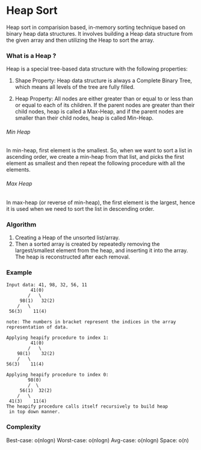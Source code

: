 # Heap Sort
Heap sort in comparision based, in-memory sorting technique based on binary heap data structures. It involves building a Heap data structure from the given array and then utilizing the Heap to sort the array.

### What is a Heap ?
Heap is a special tree-based data structure with the following properties:

1. Shape Property: Heap data structure is always a Complete Binary Tree, which means all levels of the tree are fully filled.

2. Heap Property: All nodes are either greater than or equal to or less than or equal to each of its children. If the parent nodes are greater than their child nodes, heap is called a Max-Heap, and if the parent nodes are smaller than their child nodes, heap is called Min-Heap.

###### Min Heap
In min-heap, first element is the smallest. So, when we want to sort a list in ascending order, we create a min-heap from that list, and picks the first element as smallest and then repeat the following procedure with all the elements.

###### Max Heap
In max-heap (or reverse of min-heap), the first element is the largest, hence it is used when we need to sort the list in descending order.

### Algorithm
1. Creating a Heap of the unsorted list/array.
2. Then a sorted array is created by repeatedly removing the largest/smallest element from the heap, and inserting it into the array. The heap is reconstructed after each removal.

### Example
```
Input data: 41, 98, 32, 56, 11
         41(0)
        /   \
     98(1)   32(2)
    /   \
 56(3)    11(4)

note: The numbers in bracket represent the indices in the array 
representation of data.

Applying heapify procedure to index 1:
         41(0)
        /   \
    98(1)    32(2)
    /   \
56(3)    11(4)

Applying heapify procedure to index 0:
        98(0)
        /  \
     56(1)  32(2)
    /   \
 41(3)    11(4)
The heapify procedure calls itself recursively to build heap
 in top down manner.
```

### Complexity
Best-case: o(nlogn)
Worst-case: o(nlogn)
Avg-case: o(nlogn)
Space: o(n)